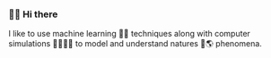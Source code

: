 ### 👋🏽 Hi there
I like to use machine learning 🧠🤖 techniques along with computer simulations 👨🏽‍💻🦾 to model and understand natures 🌱🌎 phenomena.
<!--
**leonelardilap/leonelardilap** is a ✨ _special_ ✨ repository because its `README.md` (this file) appears on your GitHub profile.

Here are some ideas to get you started:
- 👋 🧠
-  Hi there
- 🔭 I’m currently working on ...
- 🌱 I’m currently learning ...
- 👯 I’m looking to collaborate on ...
- 🤔 I’m looking for help with ...
- 💬 Ask me about ...
- 📫 How to reach me: leonelardilap@gmail.com
- ⚡ Fun fact: I grow coffee ☕️
-->
